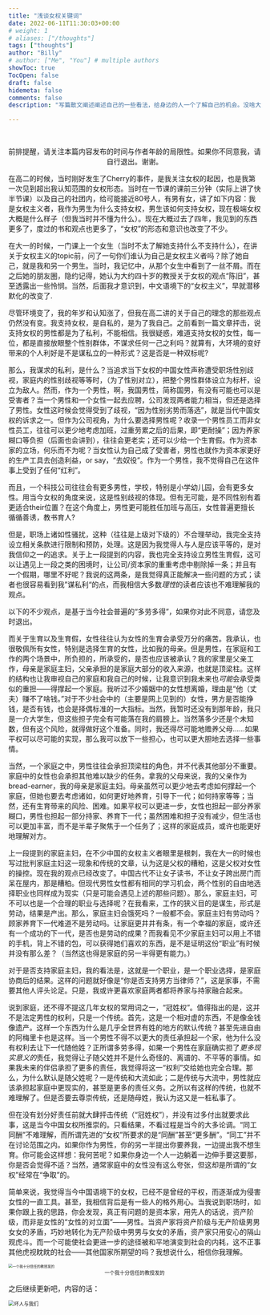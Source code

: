```yaml
---
title: "浅谈女权关键词"
date: 2022-06-11T11:30:03+00:00
# weight: 1
# aliases: ["/thoughts"]
tags: ["thoughts"]
author: "Billy"
# author: ["Me", "You"] # multiple authors
showToc: true
TocOpen: false
draft: false
hidemeta: false
comments: false
description: "写篇散文阐述阐述自己的一些看法，给身边的人一个了解自己的机会。没啥大逻辑，不会写文章，随便看看就好。"

---
```


​	<center> 前排提醒，请关注本篇内容发布的时间与作者年龄的局限性。如果你不同意我，请自行退出。谢谢。</center>





​	在高二的时候，当时刚好发生了Cherry的事件，是我关注女权的起因，也是我第一次见到超出我认知范围的女权形态。当时在一节课的课前三分钟（实际上讲了快半节课）以及自己的社团内，给可能接近80号人，有男有女，讲了如下内容：我是女权主义者，我作为男生为什么支持女权，男生该如何支持女权，现在极端女权大概是什么样子（但我当时并不懂为什么）。现在大概过去了四年，我见到的东西更多了，度过的书和观点也更多了，“女权”的形态和意识也改变了不少。

​	在大一的时候，一门课上一个女生（当时不太了解她支持什么不支持什么），在讲关于女权主义的topic前，问了一句你们谁认为自己是女权主义者吗？除了她自己，就是我和另一个男生。当时，我记忆中，从那个女生中看到了一丝不屑。而在之后她的朋友圈，隐约记得，她认为大约四十岁的教授关于女权的观点“陈旧”，甚至透露出一些怜悯。当然，后面我才意识到，中文语境下的“女权主义”，早就潜移默化的改变了.

​	尽管环境变了，我的年岁和认知涨了，但我在高二讲的关于自己的理念的那些观点仍然没有变。我支持女权，是自私的，是为了我自己。之前看到一篇文章抨击，说支持女权的男性都是为了私利，不能相信。我很疑惑，难道支持女权的女性，每一位，都是直接放眼整个性别群体，不谋求任何一己之利吗？就算有，大环境的变好带来的个人利好是不是谋私立的一种形式？这是否是一种双标呢?

​	那么，我谋求的私利，是什么？当追求当下女权的中国女性声称遭受职场性别歧视，家庭内的性别歧视等等时，（为了性别对立），把整个男性群体设立为标杆，设立为敌人。然而，作为一个男性，啊，我国男性，简称国男，有没有可能也可以是受害者？当一个男性和一个女性一起去应聘，公司发现两者能力相当，但还是选择了男性。女性这时候会觉得受到了歧视，“因为性别劣势而落选”，就是当代中国女权的诉求之一。但作为公司视角，为什么要选择男性呢？收录一个男性员工而非女性员工，往往可以更少地考虑加班，过重劳累之后的后果，即“更耐操”；因为养家糊口等负担（后面也会讲到），往往会更老实；还可以少给一个生育假。作为资本家的立场，何乐而不为呢？当女性认为自己成了受害者，男性也就作为资本家更好的生产工具去创造利益，or say，“去奴役”。作为一个男性，我不觉得自己在这件事上受到了任何“红利”。

​	而且，一个科技公司往往会有更多男性，学校，特别是小学幼儿园，会有更多女性。用当今女权的角度来说，这是性别歧视的体现。但有无可能，是不同性别有着更适合their位置？在这个角度上，男性更可能胜任加班与高压，女性普遍更擅长循循善诱，教书育人?

​	但是，职场上诸如性骚扰，这种（往往是上级对下级的）不合理举动，我完全支持设立相关条款进行限制和预防，处理。这是因为我觉得人与人是应该平等的，是对我信仰之一的追求。关于上一段提到的内容，我也完全支持设立男性生育假，这可以让遇见上一段之类的困境时，让公司&#x2F;资本家的重重考虑中剔除掉一条；并且有一个假期，哪里不好呢？我说的这两条，是我觉得真正能解决一些问题的方式；读者也很容易看到我”谋私利“的点，而我相信大多数<em>理性</em>的读者应该也不难理解我的观点。

​	以下的不少观点，是基于当今社会普遍的“多劳多得”，如果你对此不同意，请您及时退出。

​	而关于生育以及生育假，女性往往认为女性的生育会承受万分的痛苦。我承认，也很敬佩所有女性，特别是选择生育的女性，比如我的母亲。但是男性，在家庭和工作的两个场景中，所负担的，所承受的，是否也应该被承认？我的家里是父亲工作，母亲是家庭主妇，父亲承担的是家庭大部分的收入来源，也就是顶梁柱。这样的结构也让我审视自己的家庭和我自己的时候，让我意识到我未来也<em>可能</em>会承受类似的重担——得撑起一个家庭。我听过不少婚姻中的女性想离婚，理由是“他（丈夫）赚不了啥钱。”对于不少社会中的（主要是网上见到的）女性，男方是否能挣钱，是否有钱，也会是择偶标准的一大指标。当然，我暂时还没有到那年龄，我只是一介大学生，但这些担子完全有可能落在我的肩膀上。当然落多少还是个未知数，但有这个风险，就得做好这个准备。同时，我还得尽可能地赡养父母……如果平权可以尽可能的实现，那么我可以放下一些担心，也可以更大胆地去选择一些事情。

​	当然，一个家庭之中，男性往往会承担顶梁柱的角色，并不代表其他部分不重要。家庭中的女性也会承担其他难以缺少的任务。拿我的父母来说，我的父亲作为bread-earner，我的母亲是家庭主妇。母亲虽然可以更少地去考虑如何撑起一个家庭，但她也要去考虑诸如，如何更好地养育，引导下一代；如何持家等等；当然，还有生育带来的风险、困难。如果平权可以更进一步，女性也担起一部分养家糊口，男性也担起一部分持家、养育下一代；虽然困难和担子没有减少，但生活也可以更加丰富，而不是半辈子聚焦于一个任务了；这样的家庭成员，或许也能更好地理解对方。

​	上一段提到的家庭主妇，在不少中国的女权主义者眼里是根刺，我在大一的时候也写过批判家庭主妇这一现象和传统的文章，认为这是父权的糟粕，这是父权对女性的操控。现在我的观点已经改变了。中国古代不让女子读书，不让女子跨出房门而呆在屋内，那是糟粕。但现代男性女性都有相同的学习机会，两个性别的自由地选择职业也同样成为现实（只是可能会遇见上述的那些问题）。那么，家庭主妇，可不可以也是一个合理的职业与选择呢？在我看来，工作的狭义目的是谋生，形式是劳动，结果是产出。那么，家庭主妇会饿死吗？一般都不会。家庭主妇有劳动吗？顾家养育下一代难道不是劳动吗。让家庭更井井有条，有一个幸福的家庭，或许还有一个成功的下一代，是否也是劳动的成果？而我看见不少家庭主妇可以用上不错的手机，背上不错的包，可以获得她们喜欢的东西，是不是证明这份“职业”有时候并没有那么差？（当然这也得是家庭的另一半得更有能力。）

​	对于是否支持家庭主妇，我的看法是，这就是一个职业，是一个职业选择，是家庭协商后的结果。这样的问题就好像是“你是否支持男方当律师？”，这是家事，不需要其他人评头论足。只是，我或许更喜欢家庭两者都将养家与持家融合起来。

​	说到家庭，还不得不提这几年女权的常用词之一，“冠姓权”。值得指出的是，这并不是法定男性的权利，只是一个传统。首先，这是一个相对虚的东西，不是像金钱像遗产。这样一个东西为什么是几乎全世界有姓的地方的默认传统？甚至先进自由的阿梅里卡也是这样。当一个男性不得不以更大的责任承担起一个家，他为什么没有权利去让下一代随他姓？正所谓多劳多得，如果一个男性在家庭确实担了<em>更多现实意义的</em>责任，我觉得让子随父姓并不是什么奇怪的、离谱的、不平等的事情。如果我未来的伴侣承担了更多的责任，我觉得将这一“权利”交给她也完全合理。那么，为什么默认是随父姓呢？一是传统和大流如此；二是传统与大流中，男性就应该承担起家庭中更现实的，甚至是更多的责任义务。之所以有这样的传统，也就不难理解了。但是否要去尊崇传统，还是随母姓，我认为这又是一桩私事了。

​	但在没有划分好责任前就大肆抨击传统（“冠姓权”），并没有过多付出就要求此事，这是当今中国女权所推崇的。只看结果，不看过程是当今的大多论调。“同工同酬”不难理解，而所谓先进的“女权”所要求的是“同酬”甚至“更多酬”。“同工”并不在讨论范围之内。如果你作为男性，你的另一半提出你要养我，一边提出我不想生育。你可能会这样想：我何苦呢？如果你身边一个人一边躺着一边伸手要这要那，你是否会觉得不适？当然，通常家庭中的女性没有这么夸张，但这却是所谓的“女权”经常在“争取”的。

​	简单来说，我觉得当今中国语境下的女权，已经不是曾经的平权，而逐渐成为侵害女性的一直工具。甚至，我相信背后是有一些人的格外用心。当我说到职场时，如果你跟上我的思路，你会发现，真正有问题的是资本家，用先人的话说，资产阶级，而非是女性的“女性的对立面”——男性。当资产家将资产阶级与无产阶级男男女女的矛盾，巧妙地转化为无产阶级中男男与女女的矛盾，资产家只用安心的隔山观虎斗。而一个可能使社会更进一步的途径被和平地演变到社会的内耗，这不正事其他虎视眈眈的社会——其他国家所期望的吗？我想说什么，相信你我理解。

<img src="https://cdn.jsdelivr.net/gh/BillyPung/PicSource/img/%E7%94%B7%E5%A5%B3%E5%92%8C%E5%B9%B3.png" alt="一个我十分信任的教授发的" style="zoom:50%;" />

<center><font size = 1>一个我十分信任的教授发的</font></center>

之后继续更新吧，内容的话：

<img src="https://cdn.jsdelivr.net/gh/BillyPung/PicSource/img/%E5%9D%8F%E4%BA%BA%E4%B8%8E%E6%88%91%E4%BB%AC.png" alt="坏人与我们" style="zoom:70%;" />
